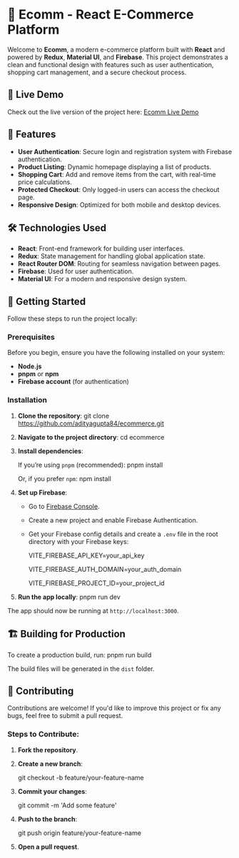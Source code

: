 # 🛒 Ecomm - React E-Commerce Platform

Welcome to **Ecomm**, a modern e-commerce platform built with **React** and powered by **Redux**, **Material UI**, and **Firebase**. This project demonstrates a clean and functional design with features such as user authentication, shopping cart management, and a secure checkout process.

## 🎉 Live Demo

Check out the live version of the project here: [Ecomm Live Demo](https://adityagupta84-ecomm.netlify.app/)

## 🌟 Features

- **User Authentication**: Secure login and registration system with Firebase authentication.
- **Product Listing**: Dynamic homepage displaying a list of products.
- **Shopping Cart**: Add and remove items from the cart, with real-time price calculations.
- **Protected Checkout**: Only logged-in users can access the checkout page.
- **Responsive Design**: Optimized for both mobile and desktop devices.

## 🛠️ Technologies Used

- **React**: Front-end framework for building user interfaces.
- **Redux**: State management for handling global application state.
- **React Router DOM**: Routing for seamless navigation between pages.
- **Firebase**: Used for user authentication.
- **Material UI**: For a modern and responsive design system.

## 🚀 Getting Started

Follow these steps to run the project locally:

### Prerequisites

Before you begin, ensure you have the following installed on your system:

- **Node.js**
- **pnpm** or **npm**
- **Firebase account** (for authentication)

### Installation

1. **Clone the repository**: git clone https://github.com/adityagupta84/ecommerce.git

2. **Navigate to the project directory**: cd ecommerce

3. **Install dependencies**:

   If you’re using `pnpm` (recommended): pnpm install

   Or, if you prefer `npm`: npm install

4. **Set up Firebase**:

   - Go to [Firebase Console](https://console.firebase.google.com/).
   - Create a new project and enable Firebase Authentication.
   - Get your Firebase config details and create a `.env` file in the root directory with your Firebase keys:

  
     VITE_FIREBASE_API_KEY=your_api_key

     VITE_FIREBASE_AUTH_DOMAIN=your_auth_domain

     VITE_FIREBASE_PROJECT_ID=your_project_id
  

5. **Run the app locally**: pnpm run dev

The app should now be running at `http://localhost:3000`.

## 🏗️ Building for Production

To create a production build, run: pnpm run build

The build files will be generated in the `dist` folder.

## 🤝 Contributing

Contributions are welcome! 
If you'd like to improve this project or fix any bugs, feel free to submit a pull request.

### Steps to Contribute:

1. **Fork the repository**.
2. **Create a new branch**:

   git checkout -b feature/your-feature-name


3. **Commit your changes**:

   git commit -m 'Add some feature'


4. **Push to the branch**:

   git push origin feature/your-feature-name

5. **Open a pull request**.

